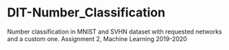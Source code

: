 # DIT-Number_Classification
Number classification in MNIST and SVHN dataset with requested networks and a custom one. Assignment 2, Machine Learning 2019-2020

